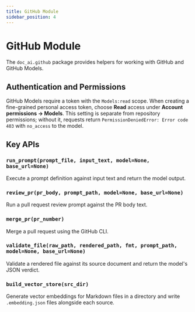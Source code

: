 ```yaml
---
title: GitHub Module
sidebar_position: 4
---
```


# GitHub Module

The `doc_ai.github` package provides helpers for working with GitHub and GitHub Models.

## Authentication and Permissions

GitHub Models require a token with the `Models:read` scope. When creating a fine-grained personal access token, choose **Read** access under **Account permissions → Models**. This setting is separate from repository permissions; without it, requests return `PermissionDeniedError: Error code 403` with `no_access` to the model.

## Key APIs

### `run_prompt(prompt_file, input_text, model=None, base_url=None)`
Execute a prompt definition against input text and return the model output.

### `review_pr(pr_body, prompt_path, model=None, base_url=None)`
Run a pull request review prompt against the PR body text.

### `merge_pr(pr_number)`
Merge a pull request using the GitHub CLI.

### `validate_file(raw_path, rendered_path, fmt, prompt_path, model=None, base_url=None)`
Validate a rendered file against its source document and return the model's JSON verdict.

### `build_vector_store(src_dir)`
Generate vector embeddings for Markdown files in a directory and write `.embedding.json` files alongside each source.
